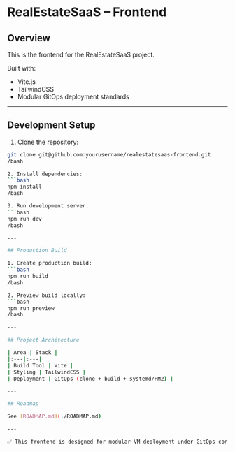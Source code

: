 # RealEstateSaaS – Frontend

## Overview

This is the frontend for the RealEstateSaaS project.

Built with:
- Vite.js
- TailwindCSS
- Modular GitOps deployment standards

---

## Development Setup

1. Clone the repository:
```bash
git clone git@github.com:yourusername/realestatesaas-frontend.git
/bash

2. Install dependencies:
```bash
npm install
/bash

3. Run development server:
```bash
npm run dev
/bash

---

## Production Build

1. Create production build:
```bash
npm run build
/bash

2. Preview build locally:
```bash
npm run preview
/bash

---

## Project Architecture

| Area | Stack |
|:---|:---|
| Build Tool | Vite |
| Styling | TailwindCSS |
| Deployment | GitOps (clone + build + systemd/PM2) |

---

## Roadmap

See [ROADMAP.md](./ROADMAP.md)

---

✅ This frontend is designed for modular VM deployment under GitOps control.
